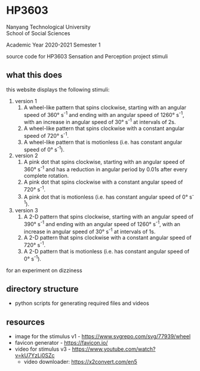 # HP3603

Nanyang Technological University  
School of Social Sciences

Academic Year 2020-2021 Semester 1

source code for HP3603 Sensation and Perception project stimuli

## what this does

this website displays the following stimuli:

1. version 1
    1. A wheel-like pattern that spins clockwise, starting with an angular speed of 360° s<sup>-1</sup> and ending with an angular speed of 1260° s<sup>-1</sup>, with an increase in angular speed of 30° s<sup>-1</sup> at intervals of 2s.
    2. A wheel-like  pattern that spins clockwise with a constant angular speed of 720° s<sup>-1</sup>.
    3. A wheel-like  pattern that is motionless (i.e. has constant angular speed of 0° s<sup>-1</sup>).
2. version 2
    1. A pink dot that spins clockwise, starting with an angular speed of 360° s<sup>-1</sup> and has a reduction in angular period by 0.01s after every complete rotation.
    2. A pink dot that spins clockwise with a constant angular speed of 720° s<sup>-1</sup>.
    3. A pink dot that is motionless (i.e. has constant angular speed of 0° s<sup>-1</sup>).
3. version 3
    1. A 2-D pattern that spins clockwise, starting with an angular speed of 390° s<sup>-1</sup> and ending with an angular speed of 1260° s<sup>-1</sup>, with an increase in angular speed of 30° s<sup>-1</sup> at intervals of 1s.
    2. A 2-D pattern that spins clockwise with a constant angular speed of 720° s<sup>-1</sup>.
    3. A 2-D pattern that is motionless (i.e. has constant angular speed of 0° s<sup>-1</sup>).

for an experiment on dizziness

## directory structure

- python scripts for generating required files and videos

## resources

- image for the stimulus v1 - https://www.svgrepo.com/svg/77939/wheel
- favicon generator - https://favicon.io/
- video for stimulus v3 - https://www.youtube.com/watch?v=kU7YzLj0SZc
  - video downloader: https://x2convert.com/en5
